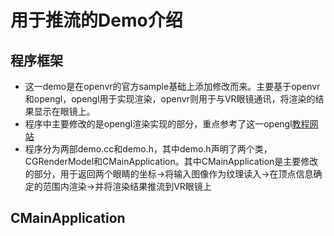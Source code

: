 # 用于推流的Demo介绍

## 程序框架
- 这一demo是在openvr的官方sample基础上添加修改而来。主要基于openvr和opengl，opengl用于实现渲染，openvr则用于与VR眼镜通讯，将渲染的结果显示在眼镜上。
- 程序中主要修改的是opengl渲染实现的部分，重点参考了这一opengl[教程网站](https://learnopengl.com/ "With a Title")
- 程序分为两部demo.cc和demo.h，其中demo.h声明了两个类，CGRenderModel和CMainApplication。其中CMainApplication是主要修改的部分，用于返回两个眼睛的坐标->将输入图像作为纹理读入->在顶点信息确定的范围内渲染->并将渲染结果推流到VR眼镜上

## CMainApplication


